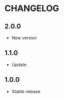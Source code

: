 CHANGELOG
==============

2.0.0
-----------------
  * New version
  
1.1.0
-----------------
  * Update
  
1.0.0
-----------------
  * Stable release
